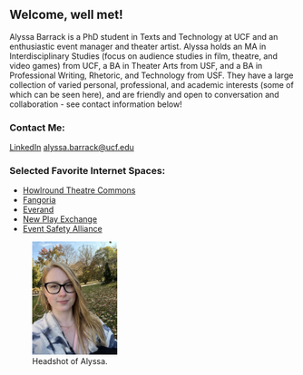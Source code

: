 ## Welcome, well met!

Alyssa Barrack is a PhD student in Texts and Technology at UCF and an enthusiastic event manager and theater artist. Alyssa holds an MA in Interdisciplinary Studies (focus on audience studies in film, theatre, and video games) from UCF, a BA in Theater Arts from USF, and a BA in Professional Writing, Rhetoric, and Technology from USF.  They have a large collection of varied personal, professional, and academic interests (some of which can be seen here), and are friendly and open to conversation and collaboration - see contact information below! 

### Contact Me:
[LinkedIn](https://www.linkedin.com/in/abarrack/)
alyssa.barrack@ucf.edu

### Selected Favorite Internet Spaces:
- [Howlround Theatre Commons](https://howlround.com/)
- [Fangoria](https://www.fangoria.com/)
- [Everand](https://www.everand.com/)
- [New Play Exchange](https://newplayexchange.org/get-started)
- [Event Safety Alliance](https://eventsafetyalliance.org/)

<figure>
    <img src="Image of Alyssa.jpg" width="150" height="200">
    <figcaption>Headshot of Alyssa.</figcaption>
</figure>
